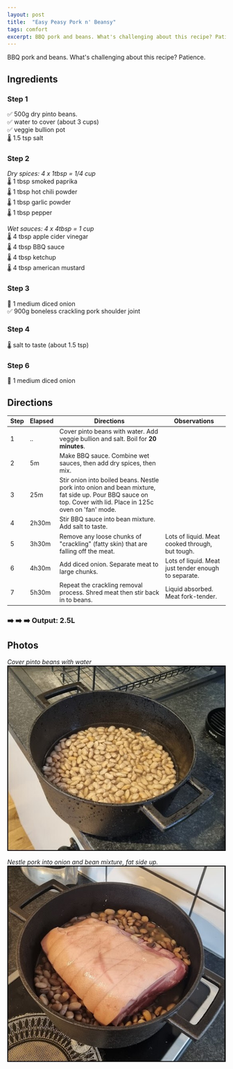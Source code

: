 ```yaml
---
layout: post
title:  "Easy Peasy Pork n' Beansy"
tags: comfort
excerpt: BBQ pork and beans. What's challenging about this recipe? Patience.
---
```

BBQ pork and beans. What's challenging about this recipe? Patience.

## Ingredients
### Step 1
✅ 500g dry pinto beans.  
✅ water to cover (about 3 cups)  
✅ veggie bullion pot  
🌡️ 1.5 tsp salt

### Step 2
*Dry spices: 4 x 1tbsp = 1/4 cup*  
🌡️ 1 tbsp smoked paprika  
🌡️ 1 tbsp hot chili powder  
🌡️ 1 tbsp garlic powder  
🌡️ 1 tbsp pepper

*Wet sauces: 4 x 4tbsp = 1 cup*  
🌡️ 4 tbsp apple cider vinegar  
🌡️ 4 tbsp BBQ sauce  
🌡️ 4 tbsp ketchup  
🌡️ 4 tbsp american mustard

### Step 3
🔪 1 medium diced onion  
✅ 900g boneless crackling pork shoulder joint

### Step 4
🌡️ salt to taste (about 1.5 tsp)

### Step 6
🔪 1 medium diced onion

## Directions

Step|Elapsed|Directions|Observations
-|-|-|-
1|..|Cover pinto beans with water. Add veggie bullion and salt. Boil for **20 minutes**.
2|5m|Make BBQ sauce. Combine wet sauces, then add dry spices, then mix.
3|25m|Stir onion into boiled beans. Nestle pork into onion and bean mixture, fat side up. Pour BBQ sauce on top. Cover with lid. Place in 125c oven on 'fan' mode.
4|2h30m|Stir BBQ sauce into bean mixture. Add salt to taste.
5|3h30m|Remove any loose chunks of "crackling" (fatty skin) that are falling off the meat.|Lots of liquid. Meat cooked through, but tough.
6|4h30m|Add diced onion. Separate meat to large chunks.|Lots of liquid. Meat just tender enough to separate.
7|5h30m|Repeat the crackling removal process. Shred meat then stir back in to beans.|Liquid absorbed. Meat fork-tender.

### ➡️ ➡️ ➡️ Output: 2.5L

## Photos
*Cover pinto beans with water*  
![](/assets/images/pork-beans-a.jpg)

*Nestle pork into onion and bean mixture, fat side up.*  
![](/assets/images/pork-beans-b.jpg)